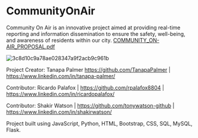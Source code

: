 # CommunityOnAir
Community On Air is an innovative project aimed at providing real-time reporting and information dissemination to ensure the safety, well-being, and awareness of residents within our city.
[COMMUNITY_ON-AIR_PROPOSAL.pdf](https://github.com/tonywatson-github/CommunityOnAir/files/12162143/COMMUNITY_ON-AIR_PROPOSAL.pdf)

![3c8d10c9a78ae028347a9f2acb9c961b](https://github.com/tonywatson-github/CommunityOnAir/assets/124740465/41b2ca65-7ec1-4da1-8d32-943fa7a4987f)

Project Creator: Tanapa Palmer https://github.com/TanapaPalmer | https://www.linkedin.com/in/tanapa-palmer/

Contributor: Ricardo Palafox | https://github.com/rpalafox8804 | https://www.linkedin.com/in/ricardopalafox/

Contributor: Shakir Watson | https://github.com/tonywatson-github | https://www.linkedin.com/in/shakirwatson/


Project built using JavaScript, Python, HTML, Bootstrap, CSS, SQL, MySQL, Flask.
